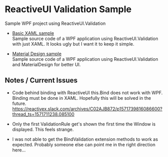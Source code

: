 # ReactiveUI Validation Sample
Sample WPF project using ReactiveUI.Validation

* [Basic XAML sample](01-Basic-XAML)  
Sample source code of a WPF application using ReactiveUI.Validation with just XAML. It looks ugly but I want it to keep it simple.

* [Material Design sample](01-Basic-XAML)  
Sample source code of a WPF application using ReactiveUI.Validation and MaterialDesign for better UI.

## Notes / Current Issues
* Code behind binding with ReactiveUI this.Bind does not work with WPF. Binding must be done in XAML. Hopefully this will be solved in the future. https://reactivex.slack.com/archives/C02AJB872/p1571739816086600?thread_ts=1571711238.085100

* Only the first ValidationRule get's shown the first time the Window is displayed. This feels strange.

* I was not able to get the BindValidation extension methods to work as expected. Probably someone else can point me in the right direction here...
